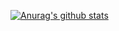 
[![Anurag's github stats](https://github-readme-stats.vercel.app/api?username=farshadff)](https://github.com/anuraghazra/github-readme-stats)


